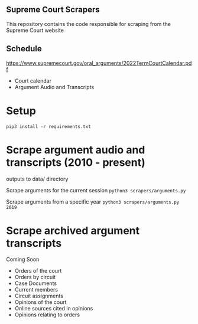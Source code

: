 ## Supreme Court Scrapers

This repository contains the code responsible for scraping from the Supreme Court website

## Schedule 
https://www.supremecourt.gov/oral_arguments/2022TermCourtCalendar.pdf

- Court calendar
- Argument Audio and Transcripts

# Setup

```pip3 install -r requirements.txt```

# Scrape argument audio and transcripts (2010 - present)

outputs to data/ directory

Scrape arguments for the current session ```python3 scrapers/arguments.py```

Scrape arguments from a specific year ```python3 scrapers/arguments.py 2019```


# Scrape archived argument transcripts

Coming Soon

- Orders of the court
- Orders by circuit
- Case Documents
- Current members
- Circuit assignments 
- Opinions of the court
- Online sources cited in opinions
- Opinions relating to orders 